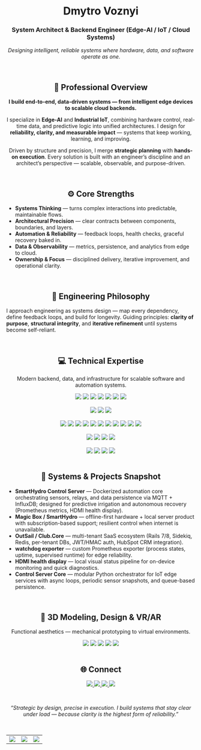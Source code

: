 <div align="center">
  <h1>Dmytro Voznyi</h1>
  <h3>System Architect & Backend Engineer (Edge-AI / IoT / Cloud Systems)</h3>
  <p><em>Designing intelligent, reliable systems where hardware, data, and software operate as one.</em></p>
</div>

<br/>

<div align="center">
  <h2>🚀 Professional Overview</h2>
  <p><strong>I build end-to-end, data-driven systems — from intelligent edge devices to scalable cloud backends.</strong></p>
  <p>I specialize in <b>Edge-AI</b> and <b>Industrial IoT</b>, combining hardware control, real-time data, and predictive logic into unified architectures.
     I design for <b>reliability, clarity, and measurable impact</b> — systems that keep working, learning, and improving.</p>
  <p>Driven by structure and precision, I merge <b>strategic planning</b> with <b>hands-on execution</b>.
     Every solution is built with an engineer’s discipline and an architect’s perspective — scalable, observable, and purpose-driven.</p>
</div>

<br/>

<div align="center"><h2>⚙️ Core Strengths</h2></div>

<ul align="left">
  <li><strong>Systems Thinking</strong> — turns complex interactions into predictable, maintainable flows.</li>
  <li><strong>Architectural Precision</strong> — clear contracts between components, boundaries, and layers.</li>
  <li><strong>Automation & Reliability</strong> — feedback loops, health checks, graceful recovery baked in.</li>
  <li><strong>Data & Observability</strong> — metrics, persistence, and analytics from edge to cloud.</li>
  <li><strong>Ownership & Focus</strong> — disciplined delivery, iterative improvement, and operational clarity.</li>
</ul>

<br/>

<div align="center"><h2>🧠 Engineering Philosophy</h2></div>

<p align="left">
I approach engineering as systems design — map every dependency, define feedback loops, and build for longevity.
Guiding principles: <b>clarity of purpose</b>, <b>structural integrity</b>, and <b>iterative refinement</b> until systems become self-reliant.
</p>

<br/>

<div align="center"><h2>💻 Technical Expertise</h2></div>

<p align="center">Modern backend, data, and infrastructure for scalable software and automation systems.</p>

<!-- Languages -->
<div align="center">
  <img src="https://img.shields.io/badge/Ruby-CC342D?style=for-the-badge&logo=ruby&logoColor=white" />
  <img src="https://img.shields.io/badge/Python-3776AB?style=for-the-badge&logo=python&logoColor=white" />
  <img src="https://img.shields.io/badge/C%23-239120?style=for-the-badge&logo=c-sharp&logoColor=white" />
  <img src="https://img.shields.io/badge/C-00599C?style=for-the-badge&logo=c&logoColor=white" />
  <img src="https://img.shields.io/badge/SQL-4169E1?style=for-the-badge&logo=postgresql&logoColor=white" />
  <img src="https://img.shields.io/badge/HTML5-E34F26?style=for-the-badge&logo=html5&logoColor=white" />
  <img src="https://img.shields.io/badge/CSS3-1572B6?style=for-the-badge&logo=css3&logoColor=white" />
</div>

<br/>

<!-- Frameworks & Platforms -->
<div align="center">
  <img src="https://img.shields.io/badge/Rails-CC0000?style=for-the-badge&logo=ruby-on-rails&logoColor=white" />
  <img src="https://img.shields.io/badge/Flask-000000?style=for-the-badge&logo=flask&logoColor=white" />
  <img src="https://img.shields.io/badge/AWS-232F3E?style=for-the-badge&logo=amazon-aws&logoColor=white" />
</div>

<br/>

<!-- DevOps & Infra -->
<div align="center">
  <img src="https://img.shields.io/badge/Docker-2496ED?style=for-the-badge&logo=docker&logoColor=white" />
  <img src="https://img.shields.io/badge/Portainer-13BEBB?style=for-the-badge&logo=portainer&logoColor=white" />
  <img src="https://img.shields.io/badge/Redis-DC382D?style=for-the-badge&logo=redis&logoColor=white" />
  <img src="https://img.shields.io/badge/PostgreSQL-4169E1?style=for-the-badge&logo=postgresql&logoColor=white" />
  <img src="https://img.shields.io/badge/InfluxDB-22ADF6?style=for-the-badge&logo=influxdb&logoColor=white" />
  <img src="https://img.shields.io/badge/Prometheus-E6522C?style=for-the-badge&logo=prometheus&logoColor=white" />
  <img src="https://img.shields.io/badge/Grafana-F46800?style=for-the-badge&logo=grafana&logoColor=white" />
  <img src="https://img.shields.io/badge/Node--RED-8F0000?style=for-the-badge&logo=node-red&logoColor=white" />
  <img src="https://img.shields.io/badge/Supervisor-4C4C4C?style=for-the-badge&logo=linux&logoColor=white" />
  <img src="https://img.shields.io/badge/OpenSSL-721412?style=for-the-badge&logo=openssl&logoColor=white" />
  <img src="https://img.shields.io/badge/ASDF-232F3E?style=for-the-badge&logo=asdf&logoColor=white" />
</div>

<br/>

<!-- Protocols & Messaging -->
<div align="center">
  <img src="https://img.shields.io/badge/MQTT-660066?style=for-the-badge&logo=huawei&logoColor=white" />
  <img src="https://img.shields.io/badge/JWT/HMAC-000000?style=for-the-badge&logo=jsonwebtokens&logoColor=white" />
  <img src="https://img.shields.io/badge/RS--485/Modbus-555555?style=for-the-badge&logo=modrinth&logoColor=white" />
  <img src="https://img.shields.io/badge/WebSockets-1C1C1C?style=for-the-badge&logo=websocket&logoColor=white" />
</div>

<br/>

<!-- Tooling & Integrations -->
<div align="center">
  <img src="https://img.shields.io/badge/Sidekiq-CC0000?style=for-the-badge&logo=ruby&logoColor=white" />
  <img src="https://img.shields.io/badge/HubSpot-FF7A59?style=for-the-badge&logo=hubspot&logoColor=white" />
  <img src="https://img.shields.io/badge/CI%2FCD-2A2A2A?style=for-the-badge&logo=githubactions&logoColor=white" />
  <img src="https://img.shields.io/badge/PyCharm%20Remote-000000?style=for-the-badge&logo=pycharm&logoColor=white" />
</div>

<br/>

<div align="center"><h2>🧩 Systems & Projects Snapshot</h2></div>

<ul align="left">
  <li><strong>SmartHydro Control Server</strong> — Dockerized automation core orchestrating sensors, relays, and data persistence via MQTT + InfluxDB; designed for predictive irrigation and autonomous recovery (Prometheus metrics, HDMI health display).</li>
  <li><strong>Magic Box / SmartHydro</strong> — offline-first hardware + local server product with subscription-based support; resilient control when internet is unavailable.</li>
  <li><strong>OutSail / Club.Core</strong> — multi-tenant SaaS ecosystem (Rails 7/8, Sidekiq, Redis, per-tenant DBs, JWT/HMAC auth, HubSpot CRM integration).</li>
  <li><strong>watchdog exporter</strong> — custom Prometheus exporter (process states, uptime, supervised runtime) for edge reliability.</li>
  <li><strong>HDMI health display</strong> — local visual status pipeline for on-device monitoring and quick diagnostics.</li>
  <li><strong>Control Server Core</strong> — modular Python orchestrator for IoT edge services with async loops, periodic sensor snapshots, and queue-based persistence.</li>
</ul>

<br/>

<div align="center"><h2>🎨 3D Modeling, Design & VR/AR</h2></div>
<p align="center">Functional aesthetics — mechanical prototyping to virtual environments.</p>

<div align="center">
  <img src="https://img.shields.io/badge/Fusion_360-007ACC?style=for-the-badge&logo=autodesk&logoColor=white" />
  <img src="https://img.shields.io/badge/Blender-F5792A?style=for-the-badge&logo=blender&logoColor=white" />
  <img src="https://img.shields.io/badge/DaVinci_Resolve-FFFFFF?style=for-the-badge&logo=blackmagic-design&logoColor=black" />
  <img src="https://img.shields.io/badge/Unity-000000?style=for-the-badge&logo=unity&logoColor=white" />
  <img src="https://img.shields.io/badge/Meshmixer-007ACC?style=for-the-badge&logo=simplybuilt&logoColor=white" />
</div>

<br/>

<div align="center"><h2>🌐 Connect</h2></div>

<p align="center">
  <a href="https://www.linkedin.com/in/dmytro-voznyi" title="LinkedIn — Dmytro Voznyi">
    <img src="https://img.shields.io/badge/LinkedIn-0077B5?style=for-the-badge&logo=linkedin&logoColor=white" />
  </a>
  <a href="https://github.com/Dimafanrock" title="GitHub — Dimafanrock">
    <img src="https://img.shields.io/badge/GitHub-000000?style=for-the-badge&logo=github&logoColor=white" />
  </a>
  <a href="https://t.me/Knight866" title="Telegram — @Knight866">
    <img src="https://img.shields.io/badge/Telegram-26A5E4?style=for-the-badge&logo=telegram&logoColor=white" />
  </a>
  <a href="mailto:dimafanrock1@gmail.com" title="Email — dimafanrock1@gmail.com">
    <img src="https://img.shields.io/badge/Email-D14836?style=for-the-badge&logo=gmail&logoColor=white" />
  </a>
</p>

<br/>

<p align="center"><em>“Strategic by design, precise in execution. I build systems that stay clear under load — because clarity is the highest form of reliability.”</em></p>

<br/>

<table align="center" width="100%">
  <tr>
    <td><img style="border:none;" src="https://github-profile-summary-cards.vercel.app/api/cards/stats?username=Dimafanrock&theme=github_dark"/></td>
    <td><img style="border:none;" src="https://github-profile-summary-cards.vercel.app/api/cards/repos-per-language?username=Dimafanrock&theme=github_dark"/></td>
    <td><img style="border:none;" src="https://github-profile-summary-cards.vercel.app/api/cards/most-commit-language?username=Dimafanrock&theme=github_dark"/></td>
  </tr>
</table>
